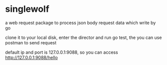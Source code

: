 # singlewolf
a web request package to process json body request data which write by go	

clone it to your local disk, enter the director and run go test, the you can use postman to send request	

default ip and port is 127.0.0.1:9088, so you can access http://127.0.0.1:9088/hello
